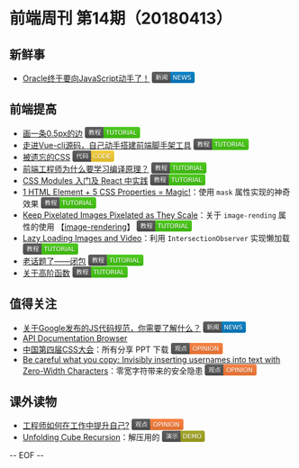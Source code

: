 # 前端周刊 第14期（20180413）

## 新鲜事
- [Oracle终于要向JavaScript动手了！](http://mp.weixin.qq.com/s/Q5bK8qHgLRzTsrA3NdC9wQ) <img valign="text-bottom" width="auto" height="20" src="./assets/news.svg" />

## 前端提高
- [画一条0.5px的边](http://mp.weixin.qq.com/s/fcqOvzPE0swwsJL1Po4twA) <img valign="text-bottom" width="auto" height="20" src="./assets/tutorial.svg" />
- [走进Vue-cli源码，自己动手搭建前端脚手架工具](https://segmentfault.com/a/1190000013975247?utm_source=mife&utm_medium=article&utm_campaign=mifeweekly&utm_term=news) <img valign="text-bottom" width="auto" height="20" src="./assets/tutorial.svg" />
- [被遗忘的CSS](http://mp.weixin.qq.com/s/OwOfsshZIyn8-JVrsCVDxg) <img valign="text-bottom" width="auto" height="20" src="./assets/code.svg" />
- [前端工程师为什么要学习编译原理？](https://zhuanlan.zhihu.com/p/31096468?utm_source=wechat_session&amp;utm_medium=social&utm_source=mife&utm_medium=article&utm_campaign=mifeweekly&utm_term=tutorial) <img valign="text-bottom" width="auto" height="20" src="./assets/tutorial.svg" />
- [CSS Modules 入门及 React 中实践](http://www.alloyteam.com/2017/03/getting-started-with-css-modules-and-react-in-practice/#prettyPhoto) <img valign="text-bottom" width="auto" height="20" src="./assets/tutorial.svg" />
- [1 HTML Element + 5 CSS Properties = Magic!](https://css-tricks.com/1-html-element-5-css-properties-magic/?utm_source=mife&utm_medium=article&utm_campaign=mifeweekly&utm_term=tutorial)：使用 `mask` 属性实现的神奇效果 <img valign="text-bottom" width="auto" height="20" src="./assets/tutorial.svg" />
- [Keep Pixelated Images Pixelated as They Scale](https://css-tricks.com/keep-pixelated-images-pixelated-as-they-scale/?utm_source=mife&utm_medium=article&utm_campaign=mifeweekly&utm_term=code)：关于 `image-rending` 属性的使用 【[image-rendering](https://css-tricks.com/almanac/properties/i/image-rendering/?utm_source=mife&utm_medium=article&utm_campaign=mifeweekly&utm_term=code)】 <img valign="text-bottom" width="auto" height="20" src="./assets/tutorial.svg" />
- [Lazy Loading Images and Video](https://developers.google.com/web/fundamentals/performance/lazy-loading-guidance/images-and-video/?utm_source=mife&utm_medium=article&utm_campaign=mifeweekly&utm_term=tutorial)：利用 `IntersectionObserver` 实现懒加载 <img valign="text-bottom" width="auto" height="20" src="./assets/tutorial.svg" />
- [老话题了——闭包](https://juejin.im/post/5acfeb7ff265da239867a97f?utm_source=mife&utm_medium=article&utm_campaign=mifeweekly&utm_term=tutorial) <img valign="text-bottom" width="auto" height="20" src="./assets/tutorial.svg" />
- [关于高阶函数](https://juejin.im/post/5ad6b34a6fb9a028cc61bfb3?utm_source=mife&utm_medium=article&utm_campaign=mifeweekly&utm_term=tutorial) <img valign="text-bottom" width="auto" height="20" src="./assets/tutorial.svg" />

## 值得关注
- [关于Google发布的JS代码规范，你需要了解什么？](https://github.com/WhiteYin/translation/issues/10?utm_source=mife&utm_medium=article&utm_campaign=mifeweekly&utm_term=tutorial) <img valign="text-bottom" width="auto" height="20" src="./assets/news.svg" />
- [API Documentation Browser](https://devdocs.io/?utm_source=mife&utm_medium=article&utm_campaign=mifeweekly&utm_term=tutorial)
- [中国第四届CSS大会](https://yuque.com/cssconf/4th?utm_source=mife&utm_medium=article&utm_campaign=mifeweekly&utm_term=tutorial)：所有分享 PPT 下载 <img valign="text-bottom" width="auto" height="20" src="./assets/opinion.svg" />
- [Be careful what you copy: Invisibly inserting usernames into text with Zero-Width Characters](https://medium.com/@umpox/be-careful-what-you-copy-invisibly-inserting-usernames-into-text-with-zero-width-characters-18b4e6f17b66?utm_source=mife&utm_medium=article&utm_campaign=mifeweekly&utm_term=tutorial)：零宽字符带来的安全隐患 <img valign="text-bottom" width="auto" height="20" src="./assets/opinion.svg" />

## 课外读物
- [工程师如何在工作中提升自己?](https://zhuanlan.zhihu.com/p/35608666?utm_source=mife&utm_medium=article&utm_campaign=mifeweekly&utm_term=news) <img valign="text-bottom" width="auto" height="20" src="./assets/opinion.svg" />
- [Unfolding Cube Recursion](https://codepen.io/jkantner/full/ZxMWpx/?utm_source=mife&utm_medium=article&utm_campaign=mifeweekly&utm_term=opinion)：解压用的 <img valign="text-bottom" width="auto" height="20" src="./assets/demo.svg" />

-- EOF --
